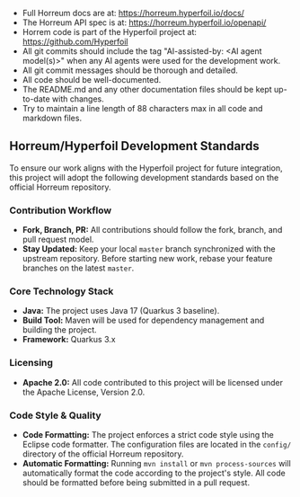 - Full Horreum docs are at: https://horreum.hyperfoil.io/docs/
- The Horreum API spec is at: https://horreum.hyperfoil.io/openapi/
- Horrem code is part of the Hyperfoil project at: https://github.com/Hyperfoil
- All git commits should include the tag "AI-assisted-by: <AI agent model(s)>" when any AI agents were used for the development work.
- All git commit messages should be thorough and detailed.
- All code should be well-documented.
- The README.md and any other documentation files should be kept up-to-date with changes.
- Try to maintain a line length of 88 characters max in all code and markdown files.

## Horreum/Hyperfoil Development Standards

To ensure our work aligns with the Hyperfoil project for future integration, this project will adopt the following development standards based on the official Horreum repository.

### Contribution Workflow
- **Fork, Branch, PR:** All contributions should follow the fork, branch, and pull request model.
- **Stay Updated:** Keep your local `master` branch synchronized with the upstream repository. Before starting new work, rebase your feature branches on the latest `master`.

### Core Technology Stack
- **Java:** The project uses Java 17 (Quarkus 3 baseline).
- **Build Tool:** Maven will be used for dependency management and building the project.
- **Framework:** Quarkus 3.x

### Licensing
- **Apache 2.0:** All code contributed to this project will be licensed under the Apache License, Version 2.0.

### Code Style & Quality
- **Code Formatting:** The project enforces a strict code style using the Eclipse code formatter. The configuration files are located in the `config/` directory of the official Horreum repository.
- **Automatic Formatting:** Running `mvn install` or `mvn process-sources` will automatically format the code according to the project's style. All code should be formatted before being submitted in a pull request.
